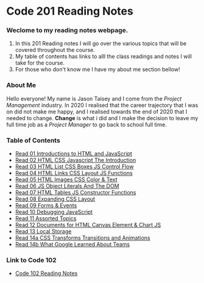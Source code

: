 # Code 201 Reading Notes

### Weclome to my reading notes webpage. 
  1. In this 201 Reading notes I will go over the various topics that will be covered throughout the course.
  2. My table of contents has links to alll the class readings and notes  I will take for the course.
  3. For those who don't know me I have my about me section bellow!

### About Me
Hello everyone! My name is Jason Taisey and I come from the *Project Management* industry. In 2020 I realised that the career trajectory that  I was on did not make me happy, and I realised towards the end of 2020 that I needed to change. **Change** is what i did and I make the decision to leave my full time job as a *Project Manager* to go back to school full time. 

### Table of Contents
- [Read 01 Introductions to HTML and JavaScript](Read01.md)
- [Read 02 HTML CSS Javascript The Introduction](Read02.md)
- [Read 03 HTML List CSS Boxes JS Control Flow](Read03.md)
- [Read 04 HTML Links CSS Layout JS Functions](Read04.md)
- [Read 05 HTML Images CSS Color & Text](Read05.md)
- [Read 06 JS Object Literals And The DOM](Read06.md)
- [Read 07 HTML Tables JS Constructor Functions](Read07.md)
- [Read 08 Expanding CSS Layout](Read08.md)
- [Read 09 Forms & Events](Read09.md)
- [Read 10 Debugging JavaScript](Read10.md)
- [Read 11 Assorted Topics](Read11.md) 
- [Read 12 Documents for HTML Canvas Element & Chart JS](Read12.md)
- [Read 13 Local Storage](Read13.md)
- [Read 14a CSS Transforms Transitions and Animations](Read14A.md)
- [Read 14b What Google Learned About Teams](Read14A.md)

### Link to Code 102
- [Code 102 Reading Notes](https://jtaisey389.github.io/reading-notes/)
